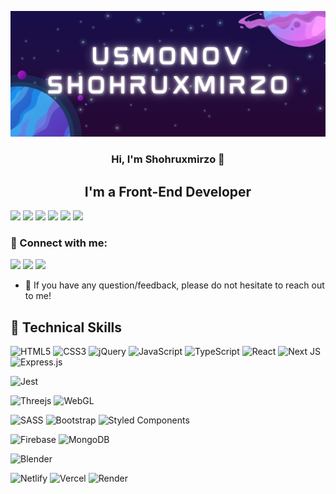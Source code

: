 <p align="center">
  <a href="#" target="_blank" rel="noreferrer"><img src="Purple Illustrated Game Streaming Twitch Banner (1).png" alt="my banner"></a>
</p>

<h3 align="center">
Hi, I'm Shohruxmirzo 👋
</h3>

<h2 align="center">
I'm a Front-End Developer
</h2> 

<!-- description here -->

<a href="https://youtube.com/@usmonovdev"><img src="https://img.shields.io/badge/YouTube-FF0000?style=for-the-badge&logo=youtube&logoColor=white" /></a>
<a href="https://tiktok.com/usmonov_dev"><img src="https://img.shields.io/badge/TikTok-000000?style=for-the-badge&logo=tiktok&logoColor=white" /></a>
<a href="https://t.me/usmonov_dev"><img src="https://img.shields.io/badge/telegram-27A7E7?style=for-the-badge&logo=telegram&logoColor=white" /></a>
<a href="https://twitter.com/usmonovdev"><img src="https://img.shields.io/badge/twitter-1D9BF0?style=for-the-badge&logo=twitter&logoColor=white" /></a>
<a href="https://instagram.com/usmonov_dev"><img src="https://img.shields.io/badge/instagram-E4405F?style=for-the-badge&logo=instagram&logoColor=white" /></a>
<a href="https://leetcode.com/usmonovshohruxmirzo"><img src="https://img.shields.io/badge/LeetCode-000000?style=for-the-badge&logo=LeetCode&logoColor=#d16c06" /></a>

### 🤝 Connect with me:
<a href="https://t.me/JavaScript_Lover"><img src="https://img.shields.io/badge/telegram-27A7E7?style=for-the-badge&logo=telegram&logoColor=white" /></a>
<a href="https://instagram.com/usmonovshohruxmirzo"><img src="https://img.shields.io/badge/instagram-E4405F?style=for-the-badge&logo=instagram&logoColor=white" /></a>
<a href="mailto:usmonovshohruxmirzo@gmail.com"><img src="https://img.shields.io/badge/Gmail-D14836?style=for-the-badge&logo=gmail&logoColor=white"/></a>

- 💬 If you have any question/feedback, please do not hesitate to reach out to me!

## 💼 Technical Skills

![HTML5](https://img.shields.io/badge/html5-%23E34F26.svg?style=for-the-badge&logo=html5&logoColor=white)
![CSS3](https://img.shields.io/badge/css3-%231572B6.svg?style=for-the-badge&logo=css3&logoColor=white)
![jQuery](https://img.shields.io/badge/jquery-%230769AD.svg?style=for-the-badge&logo=jquery&logoColor=white)
![JavaScript](https://img.shields.io/badge/javascript-%23323330.svg?style=for-the-badge&logo=javascript&logoColor=%23F7DF1E)
![TypeScript](https://img.shields.io/badge/typescript-%23007ACC.svg?style=for-the-badge&logo=typescript&logoColor=white)
![React](https://img.shields.io/badge/react-%2320232a.svg?style=for-the-badge&logo=react&logoColor=%2361DAFB)
![Next JS](https://img.shields.io/badge/Next-black?style=for-the-badge&logo=next.js&logoColor=white)
![Express.js](https://img.shields.io/badge/express.js-%23404d59.svg?style=for-the-badge&logo=express&logoColor=%2361DAFB)

![Jest](https://img.shields.io/badge/-jest-%23C21325?style=for-the-badge&logo=jest&logoColor=white)

![Threejs](https://img.shields.io/badge/threejs-black?style=for-the-badge&logo=three.js&logoColor=white)
![WebGL](https://img.shields.io/badge/WebGL-990000?logo=webgl&logoColor=white&style=for-the-badge)

![SASS](https://img.shields.io/badge/SASS-hotpink.svg?style=for-the-badge&logo=SASS&logoColor=white)
![Bootstrap](https://img.shields.io/badge/bootstrap-%238511FA.svg?style=for-the-badge&logo=bootstrap&logoColor=white)
![Styled Components](https://img.shields.io/badge/styled--components-DB7093?style=for-the-badge&logo=styled-components&logoColor=white)

![Firebase](https://img.shields.io/badge/firebase-%23039BE5.svg?style=for-the-badge&logo=firebase)
![MongoDB](https://img.shields.io/badge/MongoDB-%234ea94b.svg?style=for-the-badge&logo=mongodb&logoColor=white)

![Blender](https://img.shields.io/badge/blender-%23F5792A.svg?style=for-the-badge&logo=blender&logoColor=white)

![Netlify](https://img.shields.io/badge/netlify-%23000000.svg?style=for-the-badge&logo=netlify&logoColor=#00C7B7)
![Vercel](https://img.shields.io/badge/vercel-%23000000.svg?style=for-the-badge&logo=vercel&logoColor=white)
![Render](https://img.shields.io/badge/Render-%46E3B7.svg?style=for-the-badge&logo=render&logoColor=white)
